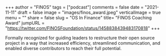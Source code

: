 
+++
author = "FINOS"
tags = ["podcast"]
comments = false
date = "2021-11-11"
draft = false
image = "images/finos_award.jpeg"
verticalImage = true
menu = ""
share = false
slug = "OS In Finance"
title= "FINOS Coaching Award"
jumpURL = "https://twitter.com/FINOSFoundation/status/1458838439483170818"
+++

Formally recognized for guiding leaders to restructure their open source project in a way that increased efficiency, streamlined communication, and enabled diverse contributors to reach their full potential.




